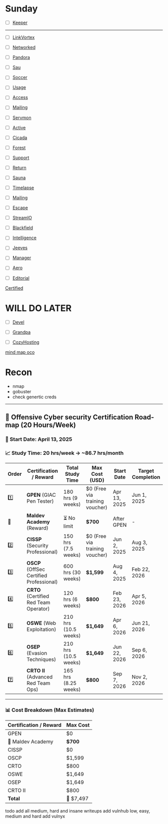 # Sunday



- [ ] [Keeper](Keeper)

---

- [ ] [LinkVortex](LinkVortex) 
- [ ] [Networked](Networked)  
- [ ] [Pandora](Pandora)  

- [ ] [Sau](Sau)  
- [ ] [Soccer](Soccer)  
- [ ] [Usage](Usage.md)  

- [ ] [Access](Access)  
- [ ] [Mailing](Mailing.md)  
- [ ] [Servmon](Servmon)  

- [ ] [Active](Active)  
- [ ] [Cicada](Cicada)  
- [ ] [Forest](Forest)  

- [ ] [Support](Support)
- [ ] [Return](Return)  
- [ ] [Sauna](Sauna)  

- [ ] [Timelapse](Timelapse)  
- [ ] [Mailing](Mailing.md)
- [ ] [Escape](Escape)

- [ ] [StreamIO](StreamIO)
- [ ] [Blackfield](Blackfield)
- [ ] [Intelligence](Intelligence)

- [ ] [Jeeves](Jeeves)
- [ ] [Manager](Manager.md)
- [ ] [Aero](Aero.md)
- [ ] [Editorial](Editorial)  

[Certified](Certified)

# WILL DO LATER
- [ ] [Devel](Devel)
- [ ] [Grandpa](Grandpa)
- [ ] [CozyHosting](CozyHosting) 


[mind map oco](https://orange-cyberdefense.github.io/ocd-mindmaps/img/mindmap_ad_dark_classic_2025.03.excalidraw.svg)

# Recon
- nmap
- gobuster
- check genertic creds
---

## 🧠 Offensive Cyber security Certification Road-map (20 Hours/Week)
### 📅 Start Date: **April 13, 2025**
### 📈 Study Time: **20 hrs/week** → **~86.7 hrs/month**

| Order | Certification / Reward                   | Total Study Time     | Max Cost (USD)                 | Start Date   | Target Completion |
| ----- | ---------------------------------------- | -------------------- | ------------------------------ | ------------ | ----------------- |
| 1️⃣   | **GPEN** (GIAC Pen Tester)               | 180 hrs (9 weeks)    | $0 (Free via training voucher) | Apr 13, 2025 | Jun 1, 2025       |
| 🎁    | **Maldev Academy** (Reward)              | ⏳ No limit           | **$700**                       | After GPEN   | -                 |
| 2️⃣   | **CISSP** (Security Professional)        | 150 hrs (7.5 weeks)  | $0 (Free via training voucher) | Jun 2, 2025  | Aug 3, 2025       |
| 3️⃣   | **OSCP** (OffSec Certified Professional) | 600 hrs (30 weeks)   | **$1,599**                     | Aug 4, 2025  | Feb 22, 2026      |
| 4️⃣   | **CRTO** (Certified Red Team Operator)   | 120 hrs (6 weeks)    | **$800**                       | Feb 23, 2026 | Apr 5, 2026       |
| 5️⃣   | **OSWE** (Web Exploitation)              | 210 hrs (10.5 weeks) | **$1,649**                     | Apr 6, 2026  | Jun 21, 2026      |
| 6️⃣   | **OSEP** (Evasion Techniques)            | 210 hrs (10.5 weeks) | **$1,649**                     | Jun 22, 2026 | Sep 6, 2026       |
| 7️⃣   | **CRTO II** (Advanced Red Team Ops)      | 165 hrs (8.25 weeks) | **$800**                       | Sep 7, 2026  | Nov 2, 2026       |

---

### 📊 Cost Breakdown (Max Estimates)

| Certification / Reward | Max Cost  |
| ---------------------- | --------- |
| GPEN                   | $0        |
| 🎁 Maldev Academy      | **$700**  |
| CISSP                  | $0        |
| OSCP                   | $1,599    |
| CRTO                   | $800      |
| OSWE                   | $1,649    |
| OSEP                   | $1,649    |
| CRTO II                | $800      |
| **Total**              | 💸 $7,497 |

todo
add all medium, hard and insane writeups
add vulnhub low, easy, medium and hard
add vulnyx
